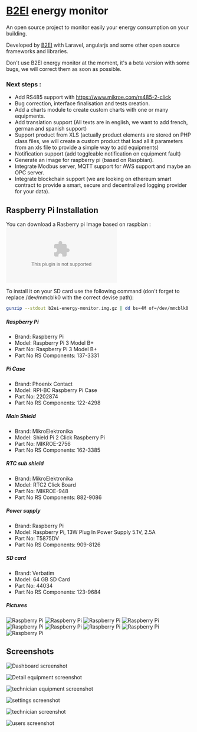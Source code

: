 # [B2EI](http://www.b2ei.com) energy monitor

An open source project to monitor easily your energy consumption on your building.

Developed by  [B2EI](http://www.b2ei.com) with Laravel, angularjs and some other open source frameworks and libraries.

Don't use B2EI energy monitor at the moment, it's a beta version with some bugs, we will correct them as soon as possible.


### Next steps : 
 - Add RS485 support with https://www.mikroe.com/rs485-2-click
 - Bug correction, interface finalisation and tests creation.
 - Add a charts module to create custom charts with one or many equipments.
 - Add translation support (All texts are in english, we want to add french, german and spanish support)
 - Support product from XLS (actually product elements are stored on PHP class files, we will create a custom product that load all it parameters from an xls file to provide a simple way to add equipments)
 - Notification support (add toggleable notification on equipment fault)
 - Generate an image for raspberry pi (based on Raspbian).
 - Integrate Modbus server, MQTT support for AWS support and maybe an OPC server.
 - Integrate blockchain support (we are looking on ethereum smart contract to provide a smart, secure and decentralized logging provider for your data).


 ## Raspberry Pi Installation
 
 
 You can download a Rasberry pi Image based on raspbian :  ![b2ei-energy-monitor.img.gz v0.9.2](http://www.b2ei.com/public/b2ei-energy-monitor/0.9.2/b2ei-energy-monitor.img.gz)
 
 To install it on your SD card use the following command (don't forget to replace /dev/mmcblk0 with the correct devise path): 
 ```bash
 gunzip --stdout b2ei-energy-monitor.img.gz | dd bs=4M of=/dev/mmcblk0
 ```
 
 ##### Raspberry Pi
 - Brand: Raspberry Pi
 - Model: Raspberry Pi 3 Model B+ 
 - Part No: Raspberry Pi 3 Model B+ 
 - Part No RS Components: 137-3331


 ##### Pi Case
 - Brand: Phoenix Contact
 - Model: RPI-BC Raspberry Pi Case
 - Part No: 2202874
 - Part No RS Components: 122-4298


 ##### Main Shield
 - Brand: 	MikroElektronika
 - Model: Shield Pi 2 Click Raspberry Pi
 - Part No: MIKROE-2756
 - Part No RS Components: 162-3385


 ##### RTC sub shield
 - Brand: MikroElektronika
 - Model: RTC2 Click Board 
 - Part No: MIKROE-948
 - Part No RS Components: 882-9086	


 ##### Power supply
 - Brand: Raspberry Pi 
 - Model: Raspberry Pi, 13W Plug In Power Supply 5.1V, 2.5A
 - Part No: T5875DV
 - Part No RS Components: 909-8126


 ##### SD card
 - Brand: 	Verbatim
 - Model: 64 GB SD Card
 - Part No: 44034
 - Part No RS Components: 123-9684


 
 ##### Pictures
 ![Raspberry Pi](https://github.com/jonvillegb2ei/b2ei-energy-monitor/raw/master/readme/photos/IMG_0072.jpg)
 ![Raspberry Pi](https://github.com/jonvillegb2ei/b2ei-energy-monitor/raw/master/readme/photos/IMG_0073.jpg)
 ![Raspberry Pi](https://github.com/jonvillegb2ei/b2ei-energy-monitor/raw/master/readme/photos/IMG_0074.jpg)
 ![Raspberry Pi](https://github.com/jonvillegb2ei/b2ei-energy-monitor/raw/master/readme/photos/IMG_0075.jpg)
 ![Raspberry Pi](https://github.com/jonvillegb2ei/b2ei-energy-monitor/raw/master/readme/photos/IMG_0076.jpg)
 ![Raspberry Pi](https://github.com/jonvillegb2ei/b2ei-energy-monitor/raw/master/readme/photos/IMG_0077.jpg)
 ![Raspberry Pi](https://github.com/jonvillegb2ei/b2ei-energy-monitor/raw/master/readme/photos/IMG_0078.jpg)
 ![Raspberry Pi](https://github.com/jonvillegb2ei/b2ei-energy-monitor/raw/master/readme/photos/IMG_0079.jpg)
 ![Raspberry Pi](https://github.com/jonvillegb2ei/b2ei-energy-monitor/raw/master/readme/photos/IMG_0080.jpg)

 

 
 ## Screenshots
![Dashboard screenshot](https://github.com/jonvillegb2ei/b2ei-energy-monitor/raw/master/readme/dashboard.png)

![Detail equipment screenshot](https://github.com/jonvillegb2ei/b2ei-energy-monitor/raw/master/readme/detail-equipment.png)

![technician equipment screenshot](https://github.com/jonvillegb2ei/b2ei-energy-monitor/raw/master/readme/technician-equipment.png)

![settings screenshot](https://github.com/jonvillegb2ei/b2ei-energy-monitor/raw/master/readme/settings.png)

![technician screenshot](https://github.com/jonvillegb2ei/b2ei-energy-monitor/raw/master/readme/technician.png)

![users screenshot](https://github.com/jonvillegb2ei/b2ei-energy-monitor/raw/master/readme/users.png)
